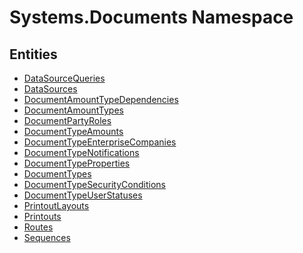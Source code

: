 ﻿---
uid: Systems.Documents
---
# Systems.Documents Namespace

## Entities
- [DataSourceQueries](Systems.Documents.DataSourceQueries.md)  
- [DataSources](Systems.Documents.DataSources.md)  
- [DocumentAmountTypeDependencies](Systems.Documents.DocumentAmountTypeDependencies.md)  
- [DocumentAmountTypes](Systems.Documents.DocumentAmountTypes.md)  
- [DocumentPartyRoles](Systems.Documents.DocumentPartyRoles.md)  
- [DocumentTypeAmounts](Systems.Documents.DocumentTypeAmounts.md)  
- [DocumentTypeEnterpriseCompanies](Systems.Documents.DocumentTypeEnterpriseCompanies.md)  
- [DocumentTypeNotifications](Systems.Documents.DocumentTypeNotifications.md)  
- [DocumentTypeProperties](Systems.Documents.DocumentTypeProperties.md)  
- [DocumentTypes](Systems.Documents.DocumentTypes.md)  
- [DocumentTypeSecurityConditions](Systems.Documents.DocumentTypeSecurityConditions.md)  
- [DocumentTypeUserStatuses](Systems.Documents.DocumentTypeUserStatuses.md)  
- [PrintoutLayouts](Systems.Documents.PrintoutLayouts.md)  
- [Printouts](Systems.Documents.Printouts.md)  
- [Routes](Systems.Documents.Routes.md)  
- [Sequences](Systems.Documents.Sequences.md)  

